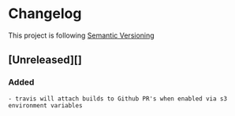 # Changelog

This project is following [Semantic Versioning](http://semver.org)

## [Unreleased][]

### Added

    - travis will attach builds to Github PR's when enabled via s3 environment variables
